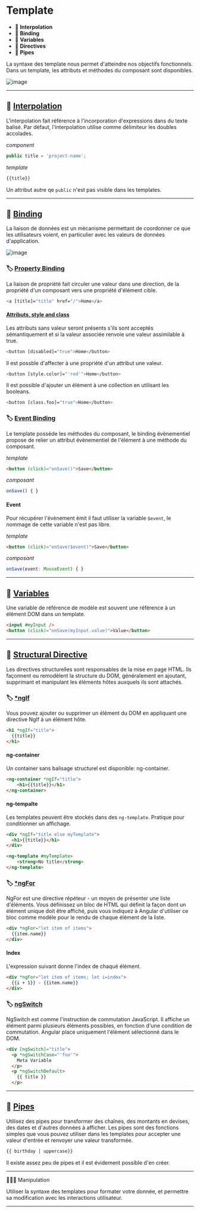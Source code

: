 # Template

*  🔖 **Interpolation**
*  🔖 **Binding**
*  🔖 **Variables**
*  🔖 **Directives**
*  🔖 **Pipes**

La syntaxe des template nous permet d'atteindre nos objectifs fonctionnels. Dans un template, les attributs et méthodes du composant sont disponibles.

![image](https://raw.githubusercontent.com/seeren-training/Angular/master/wiki/resources/template.jpg)

___

## 📑 [Interpolation](https://angular.io/guide/interpolation)

L'interpolation fait référence à l'incorporation d'expressions dans du texte balisé. Par défaut, l'interpolation utilise comme délimiteur les doubles accolades.

*component*

```ts
public title = 'project-name';
```

*template*

```ts
{{title}}
```

Un attribut autre qe `public` n'est pas visible dans les templates.

___

## 📑 [Binding](https://angular.io/guide/interpolation)

La liaison de données est un mécanisme permettant de coordonner ce que les utilisateurs voient, en particulier avec les valeurs de données d'application.

![image](https://raw.githubusercontent.com/seeren-training/Angular/master/wiki/resources/binding.jpg)

### 🏷️ **[Property Binding](https://angular.io/guide/property-binding)**

La liaison de propriété fait circuler une valeur dans une direction, de la propriété d'un composant vers une propriété d'élément cible.

```bash
<a [title]="title" href="/">Home</a>
```
#### [Attributs, style and class](https://angular.io/guide/attribute-binding)

Les attributs sans valeur seront présents s'ils sont acceptés sémantiquement et si la valeur associée renvoie une valeur assimilable à true.

```bash
<button [disabled]="true">Home</button>
```

Il est possble d'affecter à une propriété d'un attribut une valeur.

```bash
<button [style.color]="'red'">Home</button>
```
 Il est possible d'ajouter un élément à une collection en utilisant les booleans.

```bash
<button [class.foo]="true">Home</button>
```

### 🏷️ **[Event Binding](https://angular.io/guide/property-binding)**

Le template possède les méthodes du composant, le binding évènementiel propose de relier un attribut évènementiel de l'élément à une méthode du composant.

*template*

```html
<button (click)="onSave()">Save</button>
```

*composant*

```ts
onSave() { }
```

#### Event

Pour récupérer l'évènement émit il faut utiliser la variable `$event`, le nommage de cette variable n'est pas libre.

*template*

```html
<button (click)="onSave($event)">Save</button>
```

*composant*

```ts
onSave(event: MouseEvent) { }
```

___

## 📑 [Variables](https://angular.io/guide/template-reference-variables)

Une variable de référence de modèle est souvent une référence à un élément DOM dans un template.

```html
<input #myInput />
<button (click)="onSave(myInput.value)">Value</button>
```

___

## 📑 [Structural Directive](https://angular.io/guide/built-in-directives)

Les directives structurelles sont responsables de la mise en page HTML. Ils façonnent ou remodèlent la structure du DOM, généralement en ajoutant, supprimant et manipulant les éléments hôtes auxquels ils sont attachés.

### 🏷️ **[*ngIf](https://angular.io/guide/built-in-directives#ngif)**

Vous pouvez ajouter ou supprimer un élément du DOM en appliquant une directive NgIf à un élément hôte.

```html
<h1 *ngIf="title">
  {{title}}
</h1>
```

#### ng-container

Un container sans balisage structurel est disponible: ng-container.

```html
<ng-container *ngIf="title">
    <h1>{{title}}</h1>
</ng-container>
```

#### ng-tempalte

Les templates peuvent être stockés dans des `ng-template`. Pratique pour conditionner un affichage.

```html
<div *ngIf="title else myTemplate">
  <h1>{{title}}</h1>
</div>

<ng-template #myTemplate>
    <strong>No title</strong>
</ng-template>
```

### 🏷️ **[*ngFor](https://angular.io/guide/built-in-directives#ngfor)**

NgFor est une directive répéteur - un moyen de présenter une liste d'éléments. Vous définissez un bloc de HTML qui définit la façon dont un élément unique doit être affiché, puis vous indiquez à Angular d'utiliser ce bloc comme modèle pour le rendu de chaque élément de la liste.

```html
<div *ngFor="let item of items">
  {{item.name}}
</div>
```

#### Index

L'expression suivant donne l'index de chaqué élément.

```html
<div *ngFor="let item of items; let i=index">
  {{i + 1}} - {{item.name}}
</div>
```

### 🏷️ **[ngSwitch](https://angular.io/guide/built-in-directives#the-ngswitch-directives)**

NgSwitch est comme l'instruction de commutation JavaScript. Il affiche un élément parmi plusieurs éléments possibles, en fonction d'une condition de commutation. Angular place uniquement l'élément sélectionné dans le DOM.

```html
<div [ngSwitch]="title">
  <p *ngSwitchCase="'foo'">
    Meta Variable
  </p>
  <p *ngSwitchDefault>
    {{ title }}
  </p>
```

___

## 📑 [Pipes](https://angular.io/guide/pipes)

Utilisez des pipes pour transformer des chaînes, des montants en devises, des dates et d'autres données à afficher. Les pipes sont des fonctions simples que vous pouvez utiliser dans les templates pour accepter une valeur d'entrée et renvoyer une valeur transformée.

```html
{{ birthday | uppercase}}
```

Il existe assez peu de pipes et il est évidement possible d'en créer.

___

👨🏻‍💻 Manipulation

Utiliser la syntaxe des templates pour formater votre donnée, et permettre sa modification avec les interactions utilisateur.

___
